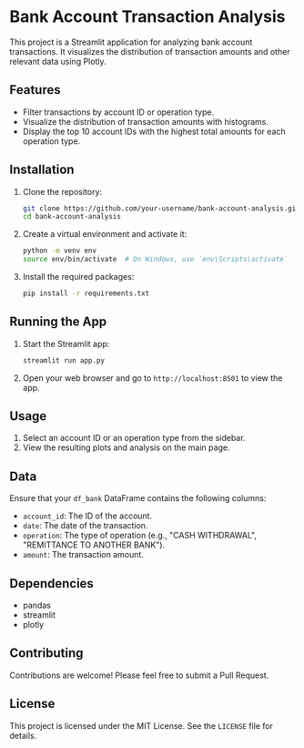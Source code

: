 # Bank Account Transaction Analysis

This project is a Streamlit application for analyzing bank account transactions. It visualizes the distribution of transaction amounts and other relevant data using Plotly.

## Features

- Filter transactions by account ID or operation type.
- Visualize the distribution of transaction amounts with histograms.
- Display the top 10 account IDs with the highest total amounts for each operation type.

## Installation

1. Clone the repository:

    ```bash
    git clone https://github.com/your-username/bank-account-analysis.git
    cd bank-account-analysis
    ```

2. Create a virtual environment and activate it:

    ```bash
    python -m venv env
    source env/bin/activate  # On Windows, use `env\Scripts\activate`
    ```

3. Install the required packages:

    ```bash
    pip install -r requirements.txt
    ```

## Running the App

1. Start the Streamlit app:

    ```bash
    streamlit run app.py
    ```

2. Open your web browser and go to `http://localhost:8501` to view the app.

## Usage

1. Select an account ID or an operation type from the sidebar.
2. View the resulting plots and analysis on the main page.

## Data

Ensure that your `df_bank` DataFrame contains the following columns:

- `account_id`: The ID of the account.
- `date`: The date of the transaction.
- `operation`: The type of operation (e.g., "CASH WITHDRAWAL", "REMITTANCE TO ANOTHER BANK").
- `amount`: The transaction amount.

## Dependencies

- pandas
- streamlit
- plotly

## Contributing

Contributions are welcome! Please feel free to submit a Pull Request.

## License

This project is licensed under the MIT License. See the `LICENSE` file for details.
